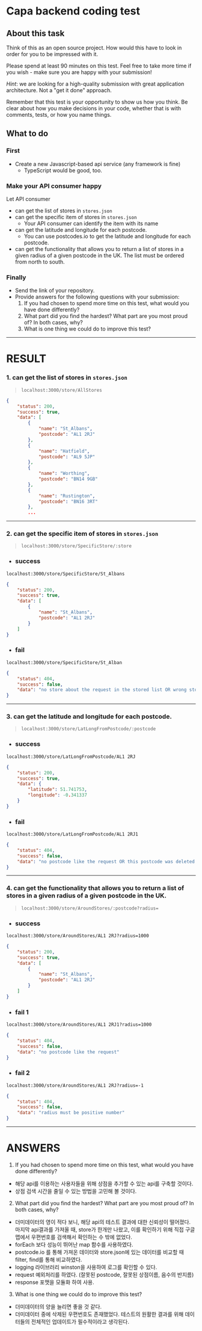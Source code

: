 # Capa backend coding test

## About this task

Think of this as an open source project. How would this have to look in order for you to be impressed with it.

Please spend at least 90 minutes on this test. Feel free to take more time if you wish - make sure you are happy with your submission!

_Hint_: we are looking for a high-quality submission with great application architecture. Not a "get it done" approach.

Remember that this test is your opportunity to show us how you think. Be clear about how you make decisions in your code, whether that is with comments, tests, or how you name things.

## What to do

### First

* Create a new Javascript-based api service (any framework is fine)
  * TypeScript would be good, too.

### Make your API consumer happy

Let API consumer

* can get the list of stores in `stores.json`
* can get the specific item of stores in `stores.json`
  * Your API consumer can identify the item with its name
* can get the latitude and longitude for each postcode.
  * You can use postcodes.io to get the latitude and longitude for each postcode.
* can get the functionality that allows you to return a list of stores in a given radius of a given postcode in the UK. The list must be ordered from north to south.

### Finally

* Send the link of your repository.
* Provide answers for the following questions with your submission:
  1. If you had chosen to spend more time on this test, what would you have done differently?
  2. What part did you find the hardest? What part are you most proud of? In both cases, why?
  3. What is one thing we could do to improve this test?



***


# RESULT

### 1. can get the list of stores in `stores.json`
> `localhost:3000/store/AllStores`

```json
{
    "status": 200,
    "success": true,
    "data": [
        {
            "name": "St_Albans",
            "postcode": "AL1 2RJ"
        },
        {
            "name": "Hatfield",
            "postcode": "AL9 5JP"
        },
        {
            "name": "Worthing",
            "postcode": "BN14 9GB"
        },
        {
            "name": "Rustington",
            "postcode": "BN16 3RT"
        },
        ...
```

***

### 2. can get the specific item of stores in `stores.json`
> `localhost:3000/store/SpecificStore/:store`

- ### success 
`localhost:3000/store/SpecificStore/St_Albans`
```json
{
    "status": 200,
    "success": true,
    "data": [
        {
            "name": "St_Albans",
            "postcode": "AL1 2RJ"
        }
    ]
}
```

- ### fail 
`localhost:3000/store/SpecificStore/St_Alban`
```json
{
    "status": 404,
    "success": false,
    "data": "no store about the request in the stored list OR wrong store name"
}
```

***

### 3. can get the latitude and longitude for each postcode.
> `localhost:3000/store/LatLongFromPostcode/:postcode`

- ### success 
`localhost:3000/store/LatLongFromPostcode/AL1 2RJ`

```json
{
    "status": 200,
    "success": true,
    "data": {
        "latitude": 51.741753,
        "longitude": -0.341337
    }
}
```

- ### fail 
`localhost:3000/store/LatLongFromPostcode/AL1 2RJ1`


```json
{
    "status": 404,
    "success": false,
    "data": "no postcode like the request OR this postcode was deleted."
}
```

***

### 4. can get the functionality that allows you to return a list of stores in a given radius of a given postcode in the UK.
> `localhost:3000/store/AroundStores/:postcode?radius=`

- ### success 
`localhost:3000/store/AroundStores/AL1 2RJ?radius=1000`

```json
{
    "status": 200,
    "success": true,
    "data": [
        {
            "name": "St_Albans",
            "postcode": "AL1 2RJ"
        }
    ]
}
```

- ### fail 1 
`localhost:3000/store/AroundStores/AL1 2RJ1?radius=1000`

```json
{
    "status": 404,
    "success": false,
    "data": "no postcode like the request"
}
```

- ### fail 2
`localhost:3000/store/AroundStores/AL1 2RJ?radius=-1`

```json
{
    "status": 404,
    "success": false,
    "data": "radius must be positive number"
}
```

***

# ANSWERS 

1. If you had chosen to spend more time on this test, what would you have done differently?
- 해당 api를 이용하는 사용자들을 위해 상점을 추가할 수 있는 api를 구축할 것이다. 
- 상점 검색 시간을 줄일 수 있는 방법을 고민해 볼 것이다. 

2. What part did you find the hardest? What part are you most proud of? In both cases, why?
- 더미데이터의 영이 적다 보니, 해당 api의 테스트 결과에 대한 신뢰성이 떨어졌다. 마지막 api결과를 가져올 때, store가 한개만 나왔고, 이를 확인하기 위해 직접 구글맵에서 우편번호를 검색해서 확인하는 수 밖에 없었다.
- forEach 보다 성능이 뛰어난 map 함수를 사용하였다.
- postcode.io 를 통해 가져온 데이터와 store.json에 있는 데이터를 비교할 때 filter, find를 통해 비교하였다. 
- logging 라이브러리 winston을 사용하여 로그를 확인할 수 있다. 
- request 예외처리를 하였다. (잘못된 postcode, 잘못된 상점이름, 음수의 반지름)
- response 포맷을 모듈화 하여 사용.

3. What is one thing we could do to improve this test?
- 더미데이터의 양을 늘리면 좋을 것 같다. 
- 더미데이터 중에 삭제된 우편번호도 존재했었다. 테스트의 원활한 결과를 위해 데이터들의 전체적인 업데이트가 필수적이라고 생각된다. 
